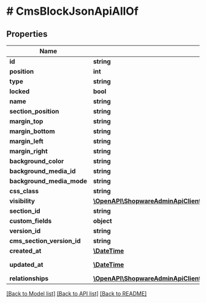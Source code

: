 # # CmsBlockJsonApiAllOf

## Properties

Name | Type | Description | Notes
------------ | ------------- | ------------- | -------------
**id** | **string** |  | [optional]
**position** | **int** |  |
**type** | **string** |  |
**locked** | **bool** |  | [optional]
**name** | **string** |  | [optional]
**section_position** | **string** |  | [optional]
**margin_top** | **string** |  | [optional]
**margin_bottom** | **string** |  | [optional]
**margin_left** | **string** |  | [optional]
**margin_right** | **string** |  | [optional]
**background_color** | **string** |  | [optional]
**background_media_id** | **string** |  | [optional]
**background_media_mode** | **string** |  | [optional]
**css_class** | **string** |  | [optional]
**visibility** | [**\OpenAPI\ShopwareAdminApiClient\Model\CmsBlockJsonApiAllOfVisibility**](CmsBlockJsonApiAllOfVisibility.md) |  | [optional]
**section_id** | **string** |  |
**custom_fields** | **object** |  | [optional]
**version_id** | **string** |  | [optional]
**cms_section_version_id** | **string** |  | [optional]
**created_at** | [**\DateTime**](\DateTime.md) |  | [readonly]
**updated_at** | [**\DateTime**](\DateTime.md) |  | [optional] [readonly]
**relationships** | [**\OpenAPI\ShopwareAdminApiClient\Model\CmsBlockJsonApiAllOfRelationships**](CmsBlockJsonApiAllOfRelationships.md) |  | [optional]

[[Back to Model list]](../../README.md#models) [[Back to API list]](../../README.md#endpoints) [[Back to README]](../../README.md)

